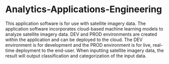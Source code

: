 # Analytics-Applications-Engineering
This application software is for use with satellite imagery data. The application software incorporates cloud-based machine learning models to analyze satellite imagery data. DEV and PROD environments are created within the application and can be deployed to the cloud. The DEV environment is for development and the PROD environment is for live, real-time deployment to the end-user. When inputting satellite imagery data, the result will output classification and categorization of the input data. 
